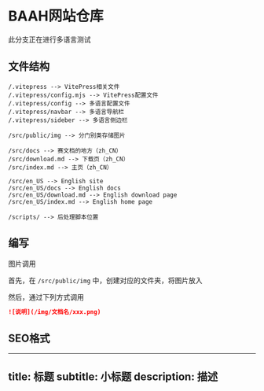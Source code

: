 # BAAH网站仓库

此分支正在进行多语言测试

## 文件结构

```
/.vitepress --> VitePress相关文件
/.vitepress/config.mjs --> VitePress配置文件
/.vitepress/config --> 多语言配置文件
/.vitepress/navbar --> 多语言导航栏
/.vitepress/sideber --> 多语言侧边栏

/src/public/img --> 分门别类存储图片

/src/docs --> 赛文档的地方（zh_CN）
/src/download.md --> 下载页（zh_CN）
/src/index.md --> 主页（zh_CN）

/src/en_US --> English site
/src/en_US/docs --> English docs
/src/en_US/download.md --> English download page
/src/en_US/index.md --> English home page

/scripts/ --> 后处理脚本位置
```

## 编写

图片调用

首先，在 `/src/public/img` 中，创建对应的文件夹，将图片放入

然后，通过下列方式调用

``` markdown
![说明](/img/文档名/xxx.png)
```

## SEO格式

---
title: 标题
subtitle: 小标题
description: 描述
---